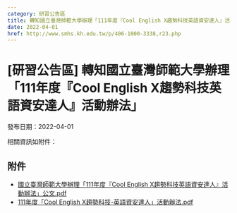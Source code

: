```yaml
---
category: 研習公告區
title: 轉知國立臺灣師範大學辦理「111年度『Cool English X趨勢科技英語資安達人』活動辦法」
date: 2022-04-01
href: http://www.smhs.kh.edu.tw/p/406-1000-3338,r23.php
---
```


# [研習公告區] 轉知國立臺灣師範大學辦理「111年度『Cool English X趨勢科技英語資安達人』活動辦法」

發布日期：2022-04-01

相關資訊如附件：

## 附件

- [國立臺灣師範大學辦理「111年度『Cool English X趨勢科技英語資安達人』活動辦法」公文.pdf](https://www.smhs.kh.edu.tw/var/file/0/1000/attach/40/pta_3100_5091234_98144.pdf)
- [111年度「Cool English X趨勢科技-英語資安達人」活動辦法.pdf](https://www.smhs.kh.edu.tw/var/file/0/1000/attach/40/pta_3101_3466130_98144.pdf)
